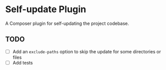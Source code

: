# Self-update Plugin

A Composer plugin for self-updating the project codebase.

## TODO

- [ ] Add an `exclude-paths` option to skip the update for some directories or files
- [ ] Add tests
